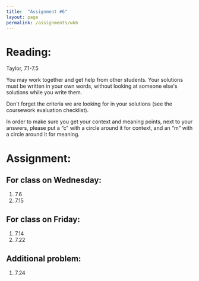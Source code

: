 ```yaml
---
title:  "Assignment #6"
layout: page
permalink: /assignments/wk6
---
```


# Reading:  
Taylor, 7.1-7.5

You may work together and get help from other students. Your solutions must be written in your own words, without looking at someone else's solutions while you write them.

Don't forget the criteria we are looking for in your solutions (see the coursework evaluation checklist).

In order to make sure you get your context and meaning points,
next to your answers, please put a “c” with a circle around it for context, and an “m” with a circle around it for meaning.

# Assignment:

## For class on Wednesday:

1. 7.6
2. 7.15

## For class on Friday:

1. 7.14
2. 7.22

## Additional problem:

1. 7.24
